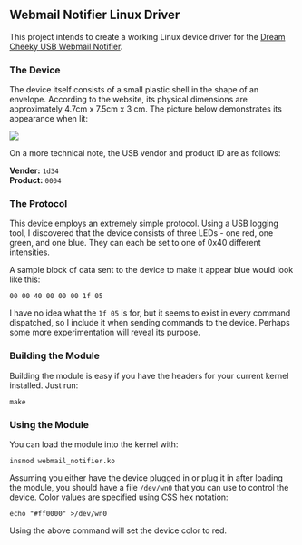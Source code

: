 ## Webmail Notifier Linux Driver

This project intends to create a working Linux device driver for the [Dream Cheeky USB Webmail Notifier](http://www.dreamcheeky.com/webmail-notifier).

### The Device

The device itself consists of a small plastic shell in the shape of an envelope. According to the website, its physical dimensions are approximately 4.7cm x 7.5cm x 3 cm. The picture below demonstrates its appearance when lit:

![](http://i.stack.imgur.com/EaltB.png)

On a more technical note, the USB vendor and product ID are as follows:

**Vender:** `1d34`  
**Product:** `0004`

### The Protocol

This device employs an extremely simple protocol. Using a USB logging tool, I discovered that the device consists of three LEDs - one red, one green, and one blue. They can each be set to one of 0x40 different intensities.

A sample block of data sent to the device to make it appear blue would look like this:

    00 00 40 00 00 00 1f 05

I have no idea what the `1f 05` is for, but it seems to exist in every command dispatched, so I include it when sending commands to the device. Perhaps some more experimentation will reveal its purpose.

### Building the Module

Building the module is easy if you have the headers for your current kernel installed. Just run:

    make

### Using the Module

You can load the module into the kernel with:

    insmod webmail_notifier.ko

Assuming you either have the device plugged in or plug it in after loading the module, you should have a file `/dev/wn0` that you can use to control the device. Color values are specified using CSS hex notation:

    echo "#ff0000" >/dev/wn0

Using the above command will set the device color to red.
